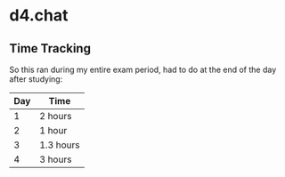 # d4.chat

## Time Tracking

So this ran during my entire exam period, had to do at the end of the day after studying:

| Day | Time      |
| --- | --------- |
| 1   | 2 hours   |
| 2   | 1 hour    |
| 3   | 1.3 hours |
| 4   | 3 hours   |
